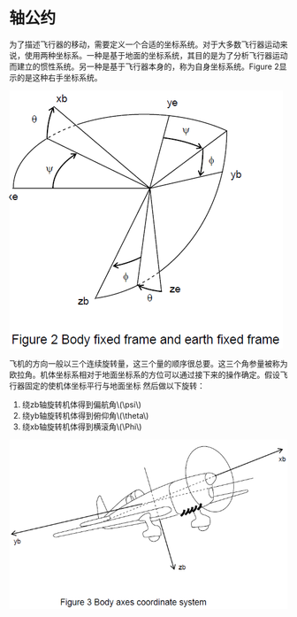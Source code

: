 # 轴公约

为了描述飞行器的移动，需要定义一个合适的坐标系统。对于大多数飞行器运动来说，使用两种坐标系。一种是基于地面的坐标系统，其目的是为了分析飞行器运动而建立的惯性系统。另一种是基于飞行器本身的，称为自身坐标系统。Figure 2显示的是这种右手坐标系统。

![2frame](../images/2frame.png)

飞机的方向一般以三个连续旋转量，这三个量的顺序很总要。这三个角参量被称为欧拉角。机体坐标系相对于地面坐标系的方位可以通过接下来的操作确定。假设飞行器固定的使机体坐标平行与地面坐标 然后做以下旋转：
1. 绕zb轴旋转机体得到偏航角\\(\psi\\)
2. 绕yb轴旋转机体得到俯仰角\\(\theta\\)
3. 绕xb轴旋转机体得到横滚角\\(\Phi\\)

![figure3](../images/figure3.png)
